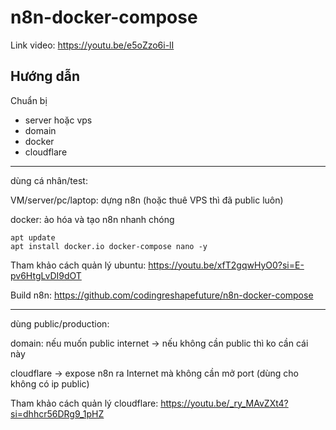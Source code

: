 # n8n-docker-compose

Link video: https://youtu.be/e5oZzo6i-lI

## Hướng dẫn

Chuẩn bị
+ server hoặc vps
+ domain
+ docker
+ cloudflare

---

dùng cá nhân/test:

VM/server/pc/laptop: dựng n8n (hoặc thuê VPS thì đã public luôn)

docker: ảo hóa và tạo n8n nhanh chóng

```
apt update
apt install docker.io docker-compose nano -y
```

Tham khảo cách quản lý ubuntu: https://youtu.be/xfT2gqwHyO0?si=E-pv6HtgLvDI9dOT

Build n8n:
https://github.com/codingreshapefuture/n8n-docker-compose

---

dùng public/production:

domain: nếu muốn public internet -> nếu không cần public thì ko cần cái này

cloudflare -> expose n8n ra Internet mà không cần mở port (dùng cho không có ip public)

Tham khảo cách quản lý cloudflare: https://youtu.be/_ry_MAvZXt4?si=dhhcr56DRg9_1pHZ

